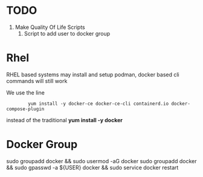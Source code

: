 # TODO
1. Make Quality Of Life Scripts
   1. Script to add user to docker group


# Rhel
RHEL based systems may install and setup podman, docker based cli commands will still work
 
We use the line 
```
        yum install -y docker-ce docker-ce-cli containerd.io docker-compose-plugin
```
instead of the traditional **yum install -y docker** 
# Docker Group
sudo groupadd docker && sudo usermod -aG docker <User>
sudo groupadd docker && sudo gpasswd -a ${USER} docker && sudo service docker restart

